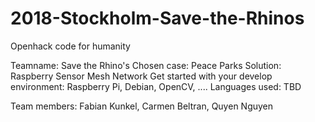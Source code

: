 # 2018-Stockholm-Save-the-Rhinos
Openhack code for humanity

Teamname: Save the Rhino's
Chosen case: Peace Parks
Solution: Raspberry Sensor Mesh Network 
Get started with your develop environment: Raspberry Pi, Debian, OpenCV, ....
Languages used: TBD

Team members: Fabian Kunkel, Carmen Beltran, Quyen Nguyen
